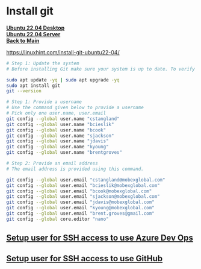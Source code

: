 # Install git

**[Ubuntu 22.04 Desktop](../../ubuntu22-04/desktop-install.md)**\
**[Ubuntu 22.04 Server](../../ubuntu22-04/server-install.md)**\
**[Back to Main](../../../README.md)**

<https://linuxhint.com/install-git-ubuntu22-04/>

```bash
# Step 1: Update the system
# Before installing Git make sure your system is up to date. To verify this use the following commands.

sudo apt update -yq | sudo apt upgrade -yq
sudo apt install git
git --version

# Step 1: Provide a username
# Use the command given below to provide a username
# Pick only one user.name, user.email
git config --global user.name "cstangland"
git config --global user.name "bcieslik"
git config --global user.name "bcook"
git config --global user.name "sjackson"
git config --global user.name "jdavis"
git config --global user.name "kyoung"
git config --global user.name "brentgroves"

# Step 2: Provide an email address
# The email address is provided using this command.

git config --global user.email "cstangland@mobexglobal.com"
git config --global user.email "bcieslik@mobexglobal.com"
git config --global user.email "bcook@mobexglobal.com"
git config --global user.email "sjackson@mobexglobal.com"
git config --global user.email "jdavis@mobexglobal.com"
git config --global user.email "kyoung@mobexglobal.com"
git config --global user.email "brent.groves@gmail.com"
git config --global core.editor "nano"


```

## **[Setup user for SSH access to use Azure Dev Ops](./ssh-azure.md)**

## **[Setup user for SSH access to use GitHub](./ssh-github.md)**
